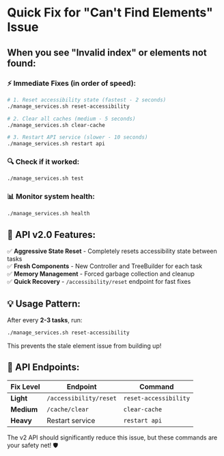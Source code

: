 # Quick Fix for "Can't Find Elements" Issue

## When you see "Invalid index" or elements not found:

### ⚡ **Immediate Fixes** (in order of speed):

```bash
# 1. Reset accessibility state (fastest - 2 seconds)
./manage_services.sh reset-accessibility

# 2. Clear all caches (medium - 5 seconds) 
./manage_services.sh clear-cache

# 3. Restart API service (slower - 10 seconds)
./manage_services.sh restart api
```

### 🔍 **Check if it worked:**
```bash
./manage_services.sh test
```

### 📊 **Monitor system health:**
```bash
./manage_services.sh health
```

## 🚀 **API v2.0 Features:**

✅ **Aggressive State Reset** - Completely resets accessibility state between tasks  
✅ **Fresh Components** - New Controller and TreeBuilder for each task  
✅ **Memory Management** - Forced garbage collection and cleanup  
✅ **Quick Recovery** - `/accessibility/reset` endpoint for fast fixes  

## 💡 **Usage Pattern:**

After every **2-3 tasks**, run:
```bash
./manage_services.sh reset-accessibility
```

This prevents the stale element issue from building up!

## 🔗 **API Endpoints:**

| Fix Level | Endpoint | Command |
|-----------|----------|---------|
| **Light** | `/accessibility/reset` | `reset-accessibility` |
| **Medium** | `/cache/clear` | `clear-cache` |
| **Heavy** | Restart service | `restart api` |

The v2 API should significantly reduce this issue, but these commands are your safety net! 🛡️
